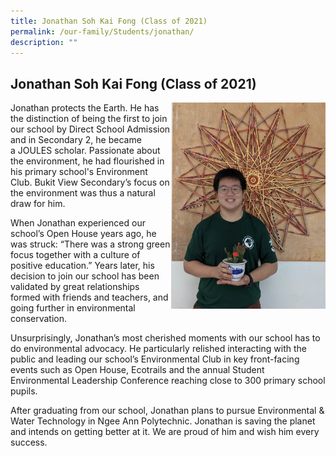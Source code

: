 ```yaml
---
title: Jonathan Soh Kai Fong (Class of 2021)
permalink: /our-family/Students/jonathan/
description: ""
---
```

## Jonathan Soh Kai Fong (Class of 2021)

<img src="/images/Jonathan Soh Kai Fong 1.jpg" style="width:49%" align="right">

Jonathan protects the Earth. He has the distinction of being the first to&nbsp;join our school by Direct School Admission and in Secondary 2, he became a&nbsp;JOULES scholar. Passionate about the environment, he had flourished in his primary school's Environment Club. Bukit View Secondary’s focus on the environment was thus a natural draw for him.

When Jonathan experienced our school’s Open House years ago, he was struck:&nbsp;“There was a strong green focus together with a culture of positive education.” Years later, his decision to join our school has been validated by great relationships formed with friends and teachers, and going further in environmental conservation.

Unsurprisingly, Jonathan’s most cherished moments with our school has to do environmental advocacy. He particularly relished interacting with the public and leading our school’s Environmental Club in key front-facing events such as Open House, Ecotrails and the annual Student Environmental Leadership Conference reaching close to 300 primary school pupils.&nbsp;  

After graduating from our school, Jonathan plans to pursue Environmental &amp; Water Technology in Ngee Ann Polytechnic. Jonathan is saving the planet and intends on getting better at it. We are proud of him and wish him every success.